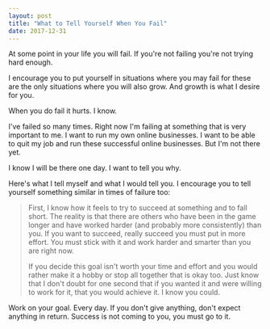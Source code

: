 ```yaml
---
layout: post
title: "What to Tell Yourself When You Fail"
date: 2017-12-31
---
```


At some point in your life you will fail. If you're not failing you're not trying hard enough.

I encourage you to put yourself in situations where you may fail for these are the only situations where you will also grow. And growth is what I desire for you.

When you do fail it hurts. I know.

I've failed so many times. Right now I'm failing at something that is very important to me. I want to run my own online businesses. I want to be able to quit my job and run these successful online businesses. But I'm not there yet.

I know I will be there one day. I want to tell you why.

Here's what I tell myself and what I would tell you. I encourage you to tell yourself something similar in times of failure too:

> First, I know how it feels to try to succeed at something and to fall short. The reality is that there are others who have been in the game longer and have worked harder (and probably more consistently) than you. If you want to succeed, really succeed you must put in more effort. You must stick with it and work harder and smarter than you are right now.
>
> If you decide this goal isn't worth your time and effort and you would rather make it a hobby or stop all together that is okay too.  Just know that I don't doubt for one second that if you wanted it and were willing to work for it, that you would achieve it. I know you could.

Work on your goal. Every day. If you don't give anything, don't expect anything in return. Success is not coming to you, you must go to it.
